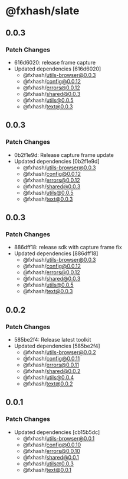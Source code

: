 # @fxhash/slate

## 0.0.3

### Patch Changes

- 616d6020: release frame capture
- Updated dependencies [616d6020]
  - @fxhash/utils-browser@0.0.3
  - @fxhash/config@0.0.12
  - @fxhash/errors@0.0.12
  - @fxhash/shared@0.0.3
  - @fxhash/utils@0.0.5
  - @fxhash/text@0.0.3

## 0.0.3

### Patch Changes

- 0b2f1e9d: Release capture frame update
- Updated dependencies [0b2f1e9d]
  - @fxhash/utils-browser@0.0.3
  - @fxhash/config@0.0.12
  - @fxhash/errors@0.0.12
  - @fxhash/shared@0.0.3
  - @fxhash/utils@0.0.5
  - @fxhash/text@0.0.3

## 0.0.3

### Patch Changes

- 886dff18: release sdk with capture frame fix
- Updated dependencies [886dff18]
  - @fxhash/utils-browser@0.0.3
  - @fxhash/config@0.0.12
  - @fxhash/errors@0.0.12
  - @fxhash/shared@0.0.3
  - @fxhash/utils@0.0.5
  - @fxhash/text@0.0.3

## 0.0.2

### Patch Changes

- 585be2f4: Release latest toolkit
- Updated dependencies [585be2f4]
  - @fxhash/utils-browser@0.0.2
  - @fxhash/config@0.0.11
  - @fxhash/errors@0.0.11
  - @fxhash/shared@0.0.2
  - @fxhash/utils@0.0.4
  - @fxhash/text@0.0.2

## 0.0.1

### Patch Changes

- Updated dependencies [cb15b5dc]
  - @fxhash/utils-browser@0.0.1
  - @fxhash/config@0.0.10
  - @fxhash/errors@0.0.10
  - @fxhash/shared@0.0.1
  - @fxhash/utils@0.0.3
  - @fxhash/text@0.0.1
